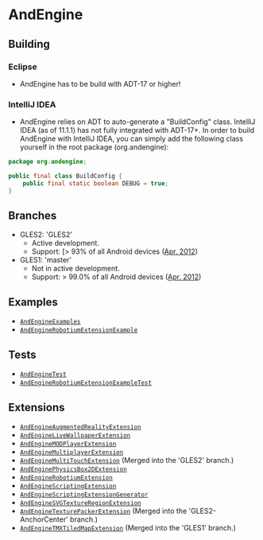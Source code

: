 # AndEngine

## Building

### Eclipse
 * AndEngine has to be build with ADT-17 or higher!

### IntelliJ IDEA
 * AndEngine relies on ADT to auto-generate a "BuildConfig" class. IntelliJ IDEA (as of 11.1.1) has not fully integrated with ADT-17+. In order to build AndEngine with IntelliJ IDEA, you can simply add the following class yourself in the root package (org.andengine): 
  
```java
package org.andengine;

public final class BuildConfig { 
    public final static boolean DEBUG = true;
}
```



## Branches

 * GLES2: 'GLES2'
    * Active development. 
    * Support: [> 93% of all Android devices ([Apr. 2012](http://developer.android.com/resources/dashboard/platform-versions.html))
 * GLES1: 'master'
    * Not in active development.
    * Support: > 99.0% of all Android devices ([Apr. 2012](http://developer.android.com/resources/dashboard/platform-versions.html))

## Examples

 * [`AndEngineExamples`][URI_AndEngineExamples]
 * [`AndEngineRobotiumExtensionExample`][URI_AndEngineRobotiumExtensionExample]

## Tests
 * [`AndEngineTest`][URI_AndEngineTest]
 * [`AndEngineRobotiumExtensionExampleTest`][URI_AndEngineRobotiumExtensionExampleTest]

## Extensions

 * [`AndEngineAugmentedRealityExtension`][URI_AndEngineAugmentedRealityExtension]
 * [`AndEngineLiveWallpaperExtension`][URI_AndEngineLiveWallpaperExtension]
 * [`AndEngineMODPlayerExtension`][URI_AndEngineMODPlayerExtension]
 * [`AndEngineMultiplayerExtension`][URI_AndEngineMultiplayerExtension]
 * [`AndEngineMultiTouchExtension`][URI_AndEngineMultiTouchExtension] (Merged into the 'GLES2' branch.)
 * [`AndEnginePhysicsBox2DExtension`][URI_AndEnginePhysicsBox2DExtension]
 * [`AndEngineRobotiumExtension`][URI_AndEngineRobotiumExtension]
 * [`AndEngineScriptingExtension`][URI_AndEngineScriptingExtension]
 * [`AndEngineScriptingExtensionGenerator`][URI_AndEngineScriptingExtensionGenerator]
 * [`AndEngineSVGTextureRegionExtension`][URI_AndEngineSVGTextureRegionExtension]
 * [`AndEngineTexturePackerExtension`][URI_AndEngineTexturePackerExtension] (Merged into the 'GLES2-AnchorCenter' branch.)
 * [`AndEngineTMXTiledMapExtension`][URI_AndEngineTMXTiledMapExtension] (Merged into the 'GLES1' branch.)


[URI_AndEngineExamples]: https://github.com/nicolasgramlich/AndEngineExamples
[URI_AndEngineRobotiumExtensionExample]: https://github.com/nicolasgramlich/AndEngineRobotiumExtensionExample
[URI_AndEngineTest]: https://github.com/nicolasgramlich/AndEngineTest
[URI_AndEngineRobotiumExtensionExampleTest]: https://github.com/nicolasgramlich/AndEngineRobotiumExtensionExampleTest
[URI_AndEngineAugmentedRealityExtension]: https://github.com/nicolasgramlich/AndEngineAugmentedRealityExtension
[URI_AndEngineLiveWallpaperExtension]: https://github.com/nicolasgramlich/AndEngineLiveWallpaperExtension
[URI_AndEngineMODPlayerExtension]: https://github.com/nicolasgramlich/AndEngineMODPlayerExtension
[URI_AndEngineMultiplayerExtension]: https://github.com/nicolasgramlich/AndEngineMultiplayerExtension
[URI_AndEngineMultiTouchExtension]: https://github.com/nicolasgramlich/AndEngineMultiTouchExtension
[URI_AndEnginePhysicsBox2DExtension]: https://github.com/nicolasgramlich/AndEnginePhysicsBox2DExtension
[URI_AndEngineRobotiumExtension]: https://github.com/nicolasgramlich/AndEngineRobotiumExtension
[URI_AndEngineScriptingExtension]: https://github.com/nicolasgramlich/AndEngineScriptingExtension
[URI_AndEngineScriptingExtensionGenerator]: https://github.com/nicolasgramlich/AndEngineScriptingExtensionGenerator
[URI_AndEngineSVGTextureRegionExtension]: https://github.com/nicolasgramlich/AndEngineSVGTextureRegionExtension
[URI_AndEngineTexturePackerExtension]: https://github.com/nicolasgramlich/AndEngineTexturePackerExtension
[URI_AndEngineTMXTiledMapExtension]: https://github.com/nicolasgramlich/AndEngineTMXTiledMapExtension